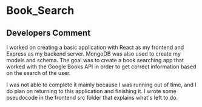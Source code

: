 # Book_Search 

## Developers Comment 

I worked on creating a basic application with React as my frontend and Express as my backend server. MongoDB was also used to create my models and schema. The goal was to create a book searching app that worked with the Google Books API in order to get correct information based on the search of the user. 

I was not able to complete it mainly because I was running out of time, and I do plan on returning to this application and finishing it. I wrote some pseudocode in the frontend src folder that explains what's left to do. 